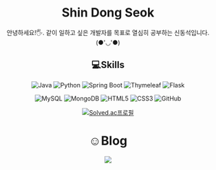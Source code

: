 <div align="center">
  
# Shin Dong Seok

안녕하세요!🖐. 같이 일하고 싶은 개발자를 목표로 열심히 공부하는 신동석입니다. (●'◡'●)


## 💻Skills
![Java](https://img.shields.io/badge/Java-007396.svg?style=for-the-badge&logo=Java&logoColor=white)
![Python](https://img.shields.io/badge/Python-3776AB.svg?style=for-the-badge&logo=Python&logoColor=white)
![Spring Boot](https://img.shields.io/badge/Spring%20Boot-6DB33F.svg?style=for-the-badge&logo=Spring%20Boot&logoColor=white)
![Thymeleaf](https://img.shields.io/badge/Thymeleaf-005F0F.svg?style=for-the-badge&logo=Thymeleaf&logoColor=white)
![Flask](https://img.shields.io/badge/Flask-000000.svg?style=for-the-badge&logo=Flask&logoColor=white)

![MySQL](https://img.shields.io/badge/MySQL-4479A1.svg?style=for-the-badge&logo=MySQL&logoColor=white)
![MongoDB](https://img.shields.io/badge/MongoDB-47A248.svg?style=for-the-badge&logo=MongoDB&logoColor=white)
![HTML5](https://img.shields.io/badge/HTML5-E34F26.svg?style=for-the-badge&logo=HTML5&logoColor=white)
![CSS3](https://img.shields.io/badge/CSS3-1572B6.svg?style=for-the-badge&logo=CSS3&logoColor=white)
![GitHub](https://img.shields.io/badge/GitHub-181717.svg?style=for-the-badge&logo=GitHub&logoColor=white)


[![Solved.ac프로필](http://mazassumnida.wtf/api/generate_badge?boj=dss1222)](https://solved.ac/dss1222)

# ☺Blog 
<a href="https://dongseokstudy2.tistory.com/"><img src="https://img.shields.io/badge/Blog-5C1F87?style=flat-square&logo=simpleiconsAbout.me&logoColor=white&link=https://dongseokstudy2.tistory.com/"></a>
</div>
